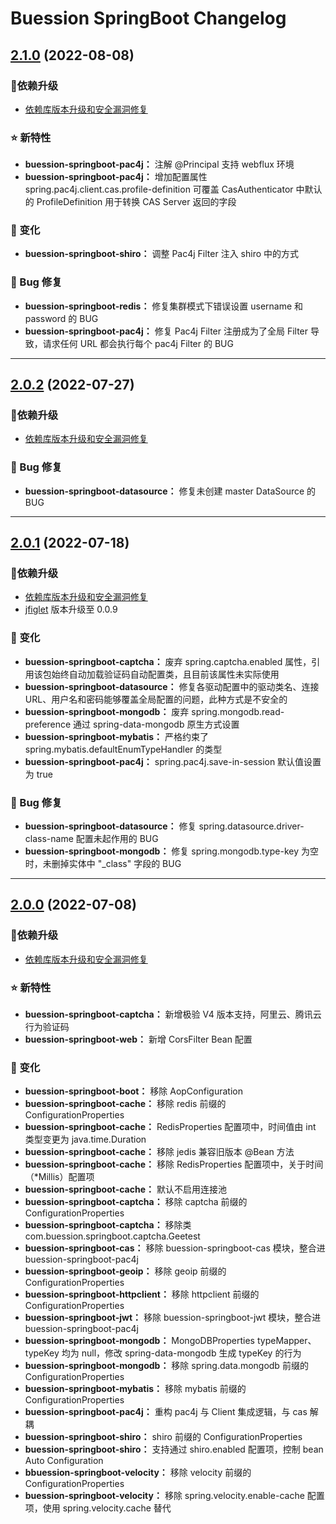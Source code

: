  Buession SpringBoot Changelog
===========================

## [2.1.0](https://github.com/buession/buession-springboot/releases/tag/v2.1.0) (2022-08-08)

### 🔨依赖升级

- [依赖库版本升级和安全漏洞修复](https://github.com/buession/buession-parent/releases/tag/v2.1.0)


### ⭐ 新特性

- **buession-springboot-pac4j：** 注解 @Principal 支持 webflux 环境
- **buession-springboot-pac4j：** 增加配置属性 spring.pac4j.client.cas.profile-definition 可覆盖 CasAuthenticator 中默认的 ProfileDefinition 用于转换 CAS Server 返回的字段


### 🔔 变化

- **buession-springboot-shiro：** 调整 Pac4j Filter 注入 shiro 中的方式


### 🐞 Bug 修复

- **buession-springboot-redis：** 修复集群模式下错误设置 username 和 password 的 BUG
- **buession-springboot-pac4j：** 修复 Pac4j Filter 注册成为了全局 Filter 导致，请求任何 URL 都会执行每个 pac4j Filter 的 BUG


---


## [2.0.2](https://github.com/buession/buession-springboot/releases/tag/v2.0.2) (2022-07-27)

### 🔨依赖升级

- [依赖库版本升级和安全漏洞修复](https://github.com/buession/buession-parent/releases/tag/v2.0.2)


### 🐞 Bug 修复

- **buession-springboot-datasource：** 修复未创建 master DataSource 的 BUG


---


## [2.0.1](https://github.com/buession/buession-springboot/releases/tag/v2.0.1) (2022-07-18)

### 🔨依赖升级

- [依赖库版本升级和安全漏洞修复](https://github.com/buession/buession-parent/releases/tag/v2.0.1)
- [jfiglet](http://lalyos.github.io/jfiglet/) 版本升级至 0.0.9


### 🔔 变化

- **buession-springboot-captcha：** 废弃 spring.captcha.enabled 属性，引用该包始终自动加载验证码自动配置类，且目前该属性未实际使用
- **buession-springboot-datasource：** 修复各驱动配置中的驱动类名、连接 URL、用户名和密码能够覆盖全局配置的问题，此种方式是不安全的
- **buession-springboot-mongodb：** 废弃 spring.mongodb.read-preference 通过 spring-data-mongodb 原生方式设置
- **buession-springboot-mybatis：** 严格约束了 spring.mybatis.defaultEnumTypeHandler 的类型
- **buession-springboot-pac4j：** spring.pac4j.save-in-session 默认值设置为 true


### 🐞 Bug 修复

- **buession-springboot-datasource：** 修复 spring.datasource.driver-class-name 配置未起作用的 BUG
- **buession-springboot-mongodb：** 修复 spring.mongodb.type-key 为空时，未删掉实体中 "_class" 字段的 BUG


---


## [2.0.0](https://github.com/buession/buession-springboot/releases/tag/v2.0.0) (2022-07-08)

### 🔨依赖升级

- [依赖库版本升级和安全漏洞修复](https://github.com/buession/buession-parent/releases/tag/v2.0.0)


### ⭐ 新特性

- **buession-springboot-captcha：** 新增极验 V4 版本支持，阿里云、腾讯云行为验证码
- **buession-springboot-web：** 新增 CorsFilter Bean 配置


### 🔔 变化

- **buession-springboot-boot：** 移除 AopConfiguration
- **buession-springboot-cache：** 移除 redis 前缀的 ConfigurationProperties
- **buession-springboot-cache：** RedisProperties 配置项中，时间值由 int 类型变更为 java.time.Duration
- **buession-springboot-cache：** 移除 jedis 兼容旧版本 @Bean 方法
- **buession-springboot-cache：** 移除 RedisProperties 配置项中，关于时间（*Millis）配置项
- **buession-springboot-cache：** 默认不启用连接池
- **buession-springboot-captcha：** 移除 captcha 前缀的 ConfigurationProperties
- **buession-springboot-captcha：** 移除类 com.buession.springboot.captcha.Geetest
- **buession-springboot-cas：** 移除 buession-springboot-cas 模块，整合进 buession-springboot-pac4j
- **buession-springboot-geoip：** 移除 geoip 前缀的 ConfigurationProperties
- **buession-springboot-httpclient：** 移除 httpclient 前缀的 ConfigurationProperties
- **buession-springboot-jwt：** 移除 buession-springboot-jwt 模块，整合进 buession-springboot-pac4j
- **buession-springboot-mongodb：** MongoDBProperties typeMapper、typeKey 均为 null，修改 spring-data-mongodb 生成 typeKey 的行为
- **buession-springboot-mongodb：** 移除 spring.data.mongodb 前缀的 ConfigurationProperties
- **buession-springboot-mybatis：** 移除 mybatis 前缀的 ConfigurationProperties
- **buession-springboot-pac4j：** 重构 pac4j 与 Client 集成逻辑，与 cas 解耦
- **buession-springboot-shiro：** shiro 前缀的 ConfigurationProperties
- **buession-springboot-shiro：** 支持通过 shiro.enabled 配置项，控制 bean Auto Configuration
- **bbuession-springboot-velocity：** 移除 velocity 前缀的 ConfigurationProperties
- **buession-springboot-velocity：** 移除 spring.velocity.enable-cache 配置项，使用 spring.velocity.cache 替代
